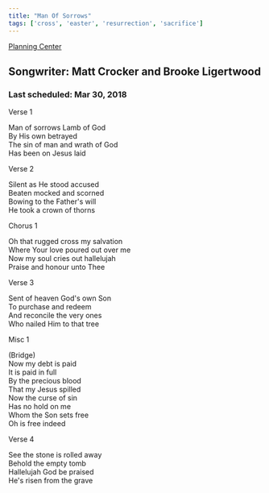 ```yaml
---
title: "Man Of Sorrows"
tags: ['cross', 'easter', 'resurrection', 'sacrifice']
---
```


[Planning Center](https://services.planningcenteronline.com/songs/12501213)

## Songwriter: Matt Crocker and Brooke Ligertwood
### Last scheduled: Mar 30, 2018          

Verse 1  
  
Man of sorrows Lamb of God  
By His own betrayed  
The sin of man and wrath of God  
Has been on Jesus laid  
  
Verse 2  
  
Silent as He stood accused  
Beaten mocked and scorned  
Bowing to the Father's will  
He took a crown of thorns  
  
Chorus 1  
  
Oh that rugged cross my salvation  
Where Your love poured out over me  
Now my soul cries out hallelujah  
Praise and honour unto Thee  
  
Verse 3  
  
Sent of heaven God's own Son  
To purchase and redeem  
And reconcile the very ones  
Who nailed Him to that tree  
  
Misc 1  
  
(Bridge)  
Now my debt is paid  
It is paid in full  
By the precious blood  
That my Jesus spilled  
Now the curse of sin  
Has no hold on me  
Whom the Son sets free  
Oh is free indeed  
  
Verse 4  
  
See the stone is rolled away  
Behold the empty tomb  
Hallelujah God be praised  
He's risen from the grave
